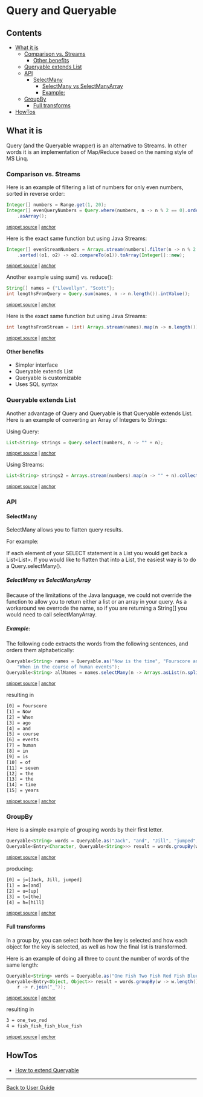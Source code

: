 <a id="top"></a>

# Query and Queryable

<!-- toc -->
## Contents

  * [What it is](#what-it-is)
    * [Comparison vs. Streams](#comparison-vs-streams)
      * [Other benefits](#other-benefits)
    * [Queryable extends List](#queryable-extends-list)
    * [API](#api)
      * [SelectMany](#selectmany)
        * [SelectMany vs SelectManyArray](#selectmany-vs-selectmanyarray)
        * [Example:](#example)
    * [GroupBy](#groupby)
      * [Full transforms](#full-transforms)
  * [HowTos](#howtos)<!-- endToc -->

## What it is
Query (and the Queryable wrapper) is an alternative to Streams. In other words it is an implementation of Map/Reduce 
based on the naming style of MS Linq.

### Comparison vs. Streams
Here is an example of filtering a list of numbers for only even numbers, sorted in reverse order:

<!-- snippet: query_example -->
<a id='snippet-query_example'></a>
```java
Integer[] numbers = Range.get(1, 20);
Integer[] evenQueryNumbers = Query.where(numbers, n -> n % 2 == 0).orderBy(OrderBy.Order.Descending, n -> n)
    .asArray();
```
<sup><a href='/approvaltests-util-tests/src/test/java/org/lambda/query/QueryTest.java#L37-L41' title='Snippet source file'>snippet source</a> | <a href='#snippet-query_example' title='Start of snippet'>anchor</a></sup>
<!-- endSnippet -->

Here is the exact same function but using Java Streams:

<!-- snippet: stream_example -->
<a id='snippet-stream_example'></a>
```java
Integer[] evenStreamNumbers = Arrays.stream(numbers).filter(n -> n % 2 == 0)
    .sorted((o1, o2) -> o2.compareTo(o1)).toArray(Integer[]::new);
```
<sup><a href='/approvaltests-util-tests/src/test/java/org/lambda/query/QueryTest.java#L42-L45' title='Snippet source file'>snippet source</a> | <a href='#snippet-stream_example' title='Start of snippet'>anchor</a></sup>
<!-- endSnippet -->

Another example using sum() vs. reduce():

<!-- snippet: query_sum_example -->
<a id='snippet-query_sum_example'></a>
```java
String[] names = {"Llewellyn", "Scott"};
int lengthsFromQuery = Query.sum(names, n -> n.length()).intValue();
```
<sup><a href='/approvaltests-util-tests/src/test/java/org/lambda/query/QueryTest.java#L49-L52' title='Snippet source file'>snippet source</a> | <a href='#snippet-query_sum_example' title='Start of snippet'>anchor</a></sup>
<!-- endSnippet -->

Here is the exact same function but using Java Streams:

<!-- snippet: stream_sum_example -->
<a id='snippet-stream_sum_example'></a>
```java
int lengthsFromStream = (int) Arrays.stream(names).map(n -> n.length()).reduce(0, (a, b) -> a + b);
```
<sup><a href='/approvaltests-util-tests/src/test/java/org/lambda/query/QueryTest.java#L53-L55' title='Snippet source file'>snippet source</a> | <a href='#snippet-stream_sum_example' title='Start of snippet'>anchor</a></sup>
<!-- endSnippet -->

#### Other benefits
* Simpler interface
* Queryable<T> extends List<T>
* Queryable is customizable
* Uses SQL syntax

### Queryable extends List
Another advantage of Query and Queryable is that Queryable extends List. Here is an example of converting
an Array of Integers to Strings:

Using Query:
<!-- snippet: list_is_queryable -->
<a id='snippet-list_is_queryable'></a>
```java
List<String> strings = Query.select(numbers, n -> "" + n);
```
<sup><a href='/approvaltests-util-tests/src/test/java/org/lambda/query/QueryTest.java#L60-L62' title='Snippet source file'>snippet source</a> | <a href='#snippet-list_is_queryable' title='Start of snippet'>anchor</a></sup>
<!-- endSnippet -->

Using Streams:
<!-- snippet: list_from_stream -->
<a id='snippet-list_from_stream'></a>
```java
List<String> strings2 = Arrays.stream(numbers).map(n -> "" + n).collect(Collectors.toList());
```
<sup><a href='/approvaltests-util-tests/src/test/java/org/lambda/query/QueryTest.java#L63-L65' title='Snippet source file'>snippet source</a> | <a href='#snippet-list_from_stream' title='Start of snippet'>anchor</a></sup>
<!-- endSnippet -->

### API

#### SelectMany

SelectMany allows you to flatten query results.

For example:  

If each element of your SELECT statement is a List<String> you would get back a List<List<String>>. If you would like to flatten that into a List<String>, the easiest way is to do a Query.selectMany(). 

##### SelectMany vs SelectManyArray

Because of the limitations of the Java language, we could not override the function to allow you to return either a list or an array in your query. As a workaround we overrode the name, so if you are returning a String[] you would need to call selectManyArray.

##### Example:

The following code extracts the words from the following sentences, and orders them alphabetically:

<!-- snippet: queryable_select_many -->
<a id='snippet-queryable_select_many'></a>
```java
Queryable<String> names = Queryable.as("Now is the time", "Fourscore and seven years ago",
    "When in the course of human events");
Queryable<String> allNames = names.selectMany(n -> Arrays.asList(n.split(" "))).orderBy(n -> n);
```
<sup><a href='/approvaltests-util-tests/src/test/java/org/lambda/query/QueryableTest.java#L141-L145' title='Snippet source file'>snippet source</a> | <a href='#snippet-queryable_select_many' title='Start of snippet'>anchor</a></sup>
<!-- endSnippet -->

resulting in

<!-- snippet: QueryableTest.testSelectManyCharacters.approved.txt -->
<a id='snippet-QueryableTest.testSelectManyCharacters.approved.txt'></a>
```txt
[0] = Fourscore
[1] = Now
[2] = When
[3] = ago
[4] = and
[5] = course
[6] = events
[7] = human
[8] = in
[9] = is
[10] = of
[11] = seven
[12] = the
[13] = the
[14] = time
[15] = years
```
<sup><a href='/approvaltests-util-tests/src/test/java/org/lambda/query/QueryableTest.testSelectManyCharacters.approved.txt#L1-L16' title='Snippet source file'>snippet source</a> | <a href='#snippet-QueryableTest.testSelectManyCharacters.approved.txt' title='Start of snippet'>anchor</a></sup>
<!-- endSnippet -->


### GroupBy

Here is a simple example of grouping words by their first letter.
<!-- snippet: group_by_key -->
<a id='snippet-group_by_key'></a>
```java
Queryable<String> words = Queryable.as("Jack", "and", "Jill", "jumped", "up", "the", "hill");
Queryable<Entry<Character, Queryable<String>>> result = words.groupBy(w -> w.toLowerCase().charAt(0));
```
<sup><a href='/approvaltests-util-tests/src/test/java/org/lambda/query/QueryableTest.java#L151-L154' title='Snippet source file'>snippet source</a> | <a href='#snippet-group_by_key' title='Start of snippet'>anchor</a></sup>
<!-- endSnippet -->
producing:
<!-- snippet: QueryableTest.testGroupBy.approved.txt -->
<a id='snippet-QueryableTest.testGroupBy.approved.txt'></a>
```txt
[0] = j=[Jack, Jill, jumped]
[1] = a=[and]
[2] = u=[up]
[3] = t=[the]
[4] = h=[hill]
```
<sup><a href='/approvaltests-util-tests/src/test/java/org/lambda/query/QueryableTest.testGroupBy.approved.txt#L1-L5' title='Snippet source file'>snippet source</a> | <a href='#snippet-QueryableTest.testGroupBy.approved.txt' title='Start of snippet'>anchor</a></sup>
<!-- endSnippet -->

#### Full transforms

In a group by, you can select both how the key is selected and how each object for the key is selected,
as well as how the final list is transformed.

Here is an example of doing all three to count the number of words of the same length:
<!-- snippet: group_by_full -->
<a id='snippet-group_by_full'></a>
```java
Queryable<String> words = Queryable.as("One Fish Two Fish Red Fish Blue Fish".split(" "));
Queryable<Entry<Object, Object>> result = words.groupBy(w -> w.length(), w -> w.toLowerCase(),
    r -> r.join("_"));
```
<sup><a href='/approvaltests-util-tests/src/test/java/org/lambda/query/QueryableTest.java#L174-L178' title='Snippet source file'>snippet source</a> | <a href='#snippet-group_by_full' title='Start of snippet'>anchor</a></sup>
<!-- endSnippet -->
resulting in
<!-- snippet: QueryableTest.testGroupByCombineWordsOfSimilarLengths.approved.txt -->
<a id='snippet-QueryableTest.testGroupByCombineWordsOfSimilarLengths.approved.txt'></a>
```txt
3 = one_two_red
4 = fish_fish_fish_blue_fish
```
<sup><a href='/approvaltests-util-tests/src/test/java/org/lambda/query/QueryableTest.testGroupByCombineWordsOfSimilarLengths.approved.txt#L1-L2' title='Snippet source file'>snippet source</a> | <a href='#snippet-QueryableTest.testGroupByCombineWordsOfSimilarLengths.approved.txt' title='Start of snippet'>anchor</a></sup>
<!-- endSnippet -->

## HowTos
* [How to extend Queryable](../how_to/ExtendQueryable.md#top)


---

[Back to User Guide](README.md#top)

